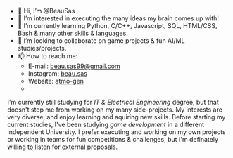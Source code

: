 - 👋 Hi, I’m @BeauSas
- 👀 I’m interested in executing the many ideas my brain comes up with!
- 🌱 I’m currently learning Python, C/C++, Javascript, SQL, HTML/CSS, Bash & many other skills & languages.
- 💞️ I’m looking to collaborate on game projects & fun AI/ML studies/projects.
- 📫 How to reach me:
     - E-mail: beau.sas99@gmail.com
     - Instagram: [beau.sas](https://www.instagram.com/beau.sas/)
     - Website: [atmo-gen](https://www.atmo-gen.com/)
     - 
I'm currently still studying for *IT & Electrical Engineering* degree, but that doesn't stop me from working
 on my many side-projects. My interests are very diverse, and enjoy learning and aquiring new skills.
 Before starting my current studies, I've been studying *game development* in a different independent University.
 I prefer executing and working on my own projects or working in teams for fun competitions & challenges,
   but I'm definately willing to listen for external proposals.
<!---
BeauSas/BeauSas is a ✨ special ✨ repository because its `README.md` (this file) appears on your GitHub profile.
You can click the Preview link to take a look at your changes.
--->
